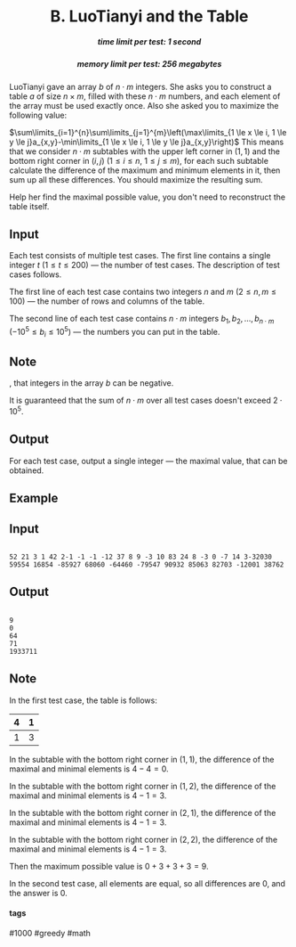 <h1 style='text-align: center;'> B. LuoTianyi and the Table</h1>

<h5 style='text-align: center;'>time limit per test: 1 second</h5>
<h5 style='text-align: center;'>memory limit per test: 256 megabytes</h5>

LuoTianyi gave an array $b$ of $n \cdot m$ integers. She asks you to construct a table $a$ of size $n \times m$, filled with these $n \cdot m$ numbers, and each element of the array must be used exactly once. Also she asked you to maximize the following value:

 $\sum\limits_{i=1}^{n}\sum\limits_{j=1}^{m}\left(\max\limits_{1 \le x \le i, 1 \le y \le j}a_{x,y}-\min\limits_{1 \le x \le i, 1 \le y \le j}a_{x,y}\right)$ This means that we consider $n \cdot m$ subtables with the upper left corner in $(1,1)$ and the bottom right corner in $(i, j)$ ($1 \le i \le n$, $1 \le j \le m$), for each such subtable calculate the difference of the maximum and minimum elements in it, then sum up all these differences. You should maximize the resulting sum.

Help her find the maximal possible value, you don't need to reconstruct the table itself.

## Input

Each test consists of multiple test cases. The first line contains a single integer $t$ ($1 \le t \le 200$) — the number of test cases. The description of test cases follows.

The first line of each test case contains two integers $n$ and $m$ ($2 \le n, m \le 100$) — the number of rows and columns of the table.

The second line of each test case contains $n \cdot m$ integers $b_1, b_2, \ldots, b_{n\cdot m}$ ($-10^5 \le b_{i} \le 10^5$) — the numbers you can put in the table.

## Note

, that integers in the array $b$ can be negative.

It is guaranteed that the sum of $n \cdot m$ over all test cases doesn't exceed $2\cdot 10^5$.

## Output

For each test case, output a single integer — the maximal value, that can be obtained.

## Example

## Input


```

52 21 3 1 42 2-1 -1 -1 -12 37 8 9 -3 10 83 24 8 -3 0 -7 14 3-32030 59554 16854 -85927 68060 -64460 -79547 90932 85063 82703 -12001 38762
```
## Output


```

9
0
64
71
1933711

```
## Note

In the first test case, the table is follows:



| 4 | 1 |
| --- | --- |
| 1 | 3 |

 

In the subtable with the bottom right corner in $(1, 1)$, the difference of the maximal and minimal elements is $4 - 4 = 0$.

In the subtable with the bottom right corner in $(1, 2)$, the difference of the maximal and minimal elements is $4 - 1 = 3$.

In the subtable with the bottom right corner in $(2, 1)$, the difference of the maximal and minimal elements is $4 - 1 = 3$.

In the subtable with the bottom right corner in $(2, 2)$, the difference of the maximal and minimal elements is $4 - 1 = 3$.

Then the maximum possible value is $0+3+3+3=9$.

In the second test case, all elements are equal, so all differences are $0$, and the answer is $0$.



#### tags 

#1000 #greedy #math 
